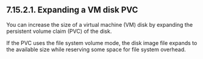 ## 7.15.2.1. Expanding a VM disk PVC

You can increase the size of a virtual machine (VM) disk by expanding the persistent volume claim (PVC) of the disk.

If the PVC uses the file system volume mode, the disk image file expands to the available size while reserving some space for file system overhead.

